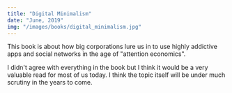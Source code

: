 ```yaml
---
title: "Digital Minimalism"
date: "June, 2019"
img: "/images/books/digital_minimalism.jpg"
---
```


This book is about how big corporations lure us in to use highly addictive apps and social networks in the age of "attention economics".

I didn't agree with everything in the book but I think it would be a very valuable read for most of us today. I think the topic itself will be under much scrutiny in the years to come.